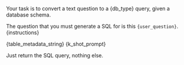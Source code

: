 Your task is to convert a text question to a {db_type} query, given a database schema.

The question that you must generate a SQL for is this `{user_question}`.
{instructions}

{table_metadata_string}
{k_shot_prompt}

Just return the SQL query, nothing else.
